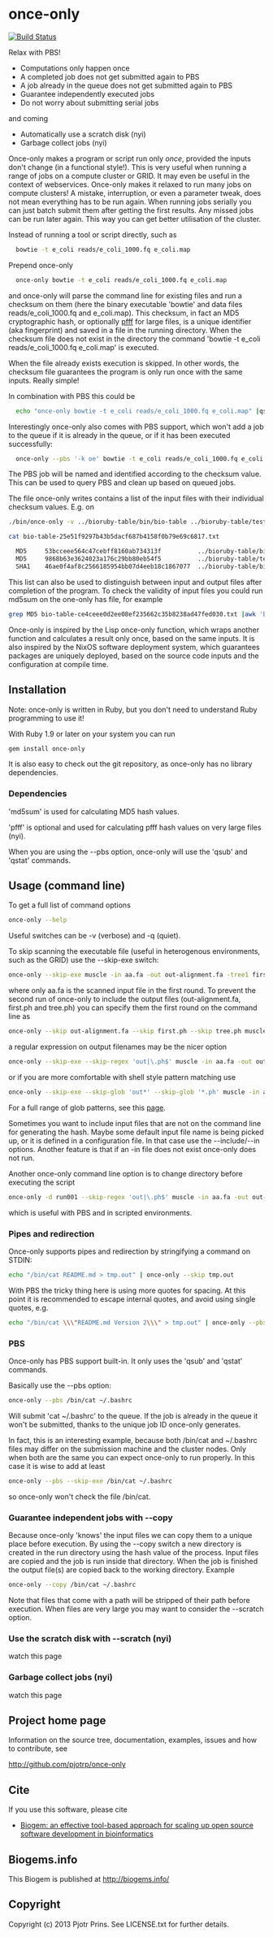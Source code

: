 # once-only

[![Build Status](https://secure.travis-ci.org/pjotrp/once-only.png)](http://travis-ci.org/pjotrp/once-only)

Relax with PBS!

* Computations only happen once
* A completed job does not get submitted again to PBS
* A job already in the queue does not get submitted again to PBS
* Guarantee independently executed jobs
* Do not worry about submitting serial jobs

and coming

* Automatically use a scratch disk (nyi)
* Garbage collect jobs (nyi)

Once-only makes a program or script run only *once*, provided the inputs don't
change (in a functional style!). This is very useful when running a range of
jobs on a compute cluster or GRID. It may even be useful in the context of
webservices.  Once-only makes it relaxed to run many jobs on compute clusters!
A mistake, interruption, or even a parameter tweak, does not mean everything
has to be run again. When running jobs serially you can just batch
submit them after getting the first results. Any missed jobs can be
run later again. This way you can get better utilisation of the
cluster.

Instead of running a tool or script directly, such as

```sh
  bowtie -t e_coli reads/e_coli_1000.fq e_coli.map
```

Prepend once-only

```sh
  once-only bowtie -t e_coli reads/e_coli_1000.fq e_coli.map
```

and once-only will parse the command line for existing files and run a
checksum on them (here the binary executable 'bowtie' and data files
reads/e_coli_1000.fq and e_coli.map).  This checksum, in fact an MD5
cryptographic hash, or optionally [pfff](https://github.com/pfff/pfff)
for large files, is a unique identifier (aka fingerprint) and saved in
a file in the running directory.  When the checksum file does not
exist in the directory the command 'bowtie -t e_coli
reads/e_coli_1000.fq e_coli.map' is executed.

When the file already exists execution is skipped. In other words, the
checksum file guarantees the program is only run once with the same
inputs. Really simple! 

In combination with PBS this could be

```sh
  echo "once-only bowtie -t e_coli reads/e_coli_1000.fq e_coli.map" |qsub -k oe -d path
```

Interestingly once-only also comes with PBS support, which won't add a job to
the queue if it is already in the queue, or if it has been executed
successfully:

```sh
  once-only --pbs '-k oe' bowtie -t e_coli reads/e_coli_1000.fq e_coli.map
```

The PBS job will be named and identified according to the checksum value.  This
can be used to query PBS and clean up based on queued jobs.

The file once-only writes contains a list of the input files with
their individual checksum values. E.g. on

```sh
./bin/once-only -v ../bioruby-table/bin/bio-table ../bioruby-table/test/data/input/table1.csv 

cat bio-table-25e51f9297b43b5dacf687b4158f0b79e69c6817.txt 

  MD5     53bcceee564c47cebff8160ab734313f          ../bioruby-table/bin/bio-table
  MD5     9868b63e3624023a176c29bb80eb54f5          ../bioruby-table/test/data/input/table1.csv
  SHA1    46ae0f4af8c2566185954bb07d4eeb18c1867077  ../bioruby-table/bin/bio-table ../bioruby-table/test/data/input/table1.csv
```

This list can also be used to distinguish between input and output files after
completion of the program. To check the validity of input files you could run
md5sum on the one-only has file, for example

```sh
grep MD5 bio-table-ce4ceee0d2ee08ef235662c35b8238ad47fed030.txt |awk 'BEGIN { FS = "[ \t\n]+" }{ print $2,"",$3 }'|md5sum -c
```

Once-only is inspired by the Lisp once-only function, which wraps another
function and calculates a result only once, based on the same inputs. It is
also inspired by the NixOS software deployment system, which guarantees
packages are uniquely deployed, based on the source code inputs and the
configuration at compile time.

## Installation

Note: once-only is written in Ruby, but you don't need to understand
Ruby programming to use it! 

With Ruby 1.9 or later on your system you can run

```sh
gem install once-only
```

It is also easy to check out the git repository, as once-only has no
library dependencies.

### Dependencies

'md5sum' is used for calculating MD5 hash values.

'pfff' is optional and used for calculating pfff hash values on very
large files (nyi).

When you are using the --pbs option, once-only will use the 'qsub' and
'qstat' commands.

## Usage (command line)

To get a full list of command options 

```sh
once-only --help
```

Useful switches can be -v (verbose) and -q (quiet).

To skip scanning the executable file (useful in heterogenous environments, 
such as the GRID) use the --skip-exe switch:

```sh
once-only --skip-exe muscle -in aa.fa -out out-alignment.fa -tree1 first.ph -tree2 tree.ph
```

where only aa.fa is the scanned input file in the first round. To prevent the second run
of once-only to include the output files (out-alignment.fa, first.ph and tree.ph) you
can specify them the first round on the command line as

```sh
once-only --skip out-alignment.fa --skip first.ph --skip tree.ph muscle -in aa.fa -out out-alignment.fa -tree1 first.ph -tree2 tree.ph
```

a regular expression on output filenames may be the nicer option

```sh
once-only --skip-exe --skip-regex 'out|\.ph$' muscle -in aa.fa -out out-alignment.fa -tree1 first.ph -tree2 tree.ph
```

or if you are more comfortable with shell style pattern matching use

```sh
once-only --skip-exe --skip-glob 'out*' --skip-glob '*.ph' muscle -in aa.fa -out out-alignment.fa -tree1 first.ph -tree2 tree.ph
```

For a full range of glob patterns, see this [page](http://ruby.about.com/od/beginningruby/a/dir2.htm).

Sometimes you want to include input files that are not on the command
line for generating the hash. Maybe some default input file name is
being picked up, or it is defined in a configuration file. In that
case use the --include/--in options. Another feature is that if an -in
file does not exist once-only does not run.

Another once-only command line option is to change directory before executing the script

```sh
once-only -d run001 --skip-regex 'out|\.ph$' muscle -in aa.fa -out out-alignment.fa -tree1 first.ph -tree2 tree.ph
```

which is useful with PBS and in scripted environments.

### Pipes and redirection

Once-only supports pipes and redirection by stringifying a command on
STDIN:

```sh
echo "/bin/cat README.md > tmp.out" | once-only --skip tmp.out
```

With PBS the tricky thing here is using more quotes for spacing. At this point it is
recommended to escape internal quotes, and avoid using single quotes, e.g.

```sh
echo "/bin/cat \\\"README.md Version 2\\\" > tmp.out" | once-only --pbs --skip tmp.out
```

### PBS

Once-only has PBS support built-in. It only uses the 'qsub' and 'qstat' commands.

Basically use the --pbs option:

```sh
once-only --pbs /bin/cat ~/.bashrc
```

Will submit 'cat ~/.bashrc' to the queue. If the job is already in the queue it 
won't be submitted, thanks to the unique job ID once-only generates.

In fact, this is an interesting example, because
both /bin/cat and ~/.bashrc files may differ on the submission machine and the cluster
nodes. Only when both are the same you can expect once-only to run properly. In 
this case it is wise to add at least

```sh
once-only --pbs --skip-exe /bin/cat ~/.bashrc
```

so once-only won't check the file /bin/cat.

### Guarantee independent jobs with --copy

Because once-only 'knows' the input files we can copy them to a unique
place before execution. By using the --copy switch a new directory is
created in the run directory using the hash value of the process.
Input files are copied and the job is run inside that directory. When
the job is finished the output file(s) are copied back to the working
directory. Example

```sh
once-only --copy /bin/cat ~/.bashrc
```

Note that files that come with a path will be stripped of their path
before execution. When files are very large you may want to consider
the --scratch option.

### Use the scratch disk with --scratch (nyi)

watch this page

### Garbage collect jobs (nyi)

watch this page

## Project home page

Information on the source tree, documentation, examples, issues and
how to contribute, see

  http://github.com/pjotrp/once-only

## Cite

If you use this software, please cite 
  
* [Biogem: an effective tool-based approach for scaling up open source software development in bioinformatics](http://dx.doi.org/10.1093/bioinformatics/bts080)

## Biogems.info

This Biogem is published at http://biogems.info/

## Copyright

Copyright (c) 2013 Pjotr Prins. See LICENSE.txt for further details.

